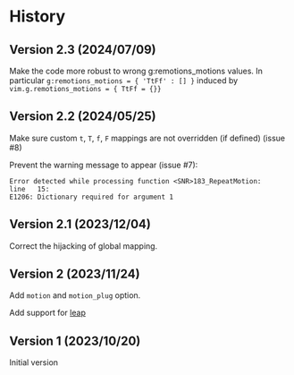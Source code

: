 History
=======

Version 2.3 (2024/07/09)
------------------------

Make the code more robust to wrong g:remotions_motions values.
In particular `g:remotions_motions = { 'TtFf' : [] }` induced by `vim.g.remotions_motions = { TtFf = {}}`


Version 2.2 (2024/05/25)
------------------------

Make sure custom `t`, `T`, `f`, `F` mappings are not overridden (if defined) (issue #8)

Prevent the warning message to appear (issue #7):
```
Error detected while processing function <SNR>183_RepeatMotion:
line   15:
E1206: Dictionary required for argument 1
```

Version 2.1 (2023/12/04)
----------------------

Correct the hijacking of global mapping.


Version 2 (2023/11/24)
----------------------

Add `motion` and `motion_plug` option.

Add support for [leap](https://github.com/ggandor/leap.nvim)


Version 1 (2023/10/20)
----------------------

Initial version

